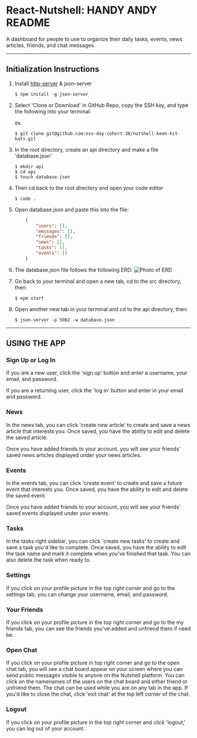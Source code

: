 # React-Nutshell: HANDY ANDY README

A dashboard for people to use to organize their daily tasks, events, news articles, friends, and chat messages.

***

## Initialization Instructions
1. Install [http-server](https://www.npmjs.com/package/http-server) & json-server
    ```shell session
    $ npm install -g json-server
    ```
    
2. Select 'Clone or Download' in GitHub Repo, copy the SSH key, and type the following into your terminal:
    
    ex.
     ```shell session
    $ git clone git@github.com:nss-day-cohort-38/nutshell-keen-kit-kats.git

     ```
3. In the root directory, create an api directory and make a file 'database.json'
    ```shell session
    $ mkdir api
    $ cd api
    $ touch database.json
    ```
4. Then cd back to the root directory and open your code editor
    ```shell session
    $ code .
    ```
5. Open database.json and paste this into the file:
    ```json
        {
            "users": [],
            "messages": [],
            "friends": [],
            "news": [],
            "tasks": [],
            "events": []
        }
6. The database.json file follows the following ERD:
![Photo of ERD](src/images/ERD.png "ERD")    

7. Go back to your terminal and open a new tab, cd to the src directory, then:
    ```shell session
    $ npm start
    ```
8. Open another new tab in your terminal and cd to the api directory, then:
    ```shell session
    $ json-server -p 5002 -w database.json
    ```
***
## USING THE APP

### Sign Up or Log In

If you are a new user, click the 'sign up' button and enter a username, your email, and password.

If you are a returning user, click the 'log in' button and enter in your email and password. 

### News

In the news tab, you can click 'create new article' to create and save a news article that interests you. Once saved, you have the ability to edit and delete the saved article. 

Once you have added friends to your account, you will see your friends' saved news articles displayed under your news articles. 

### Events

In the events tab, you can click 'create event' to create and save a future event that interests you. Once saved, you have the ability to edit and delete the saved event. 

Once you have added friends to your account, you will see your friends' saved events displayed under your events. 

### Tasks

In the tasks right sidebar, you can click 'create new tasks' to create and save a task you'd like to complete. Once saved, you have the ability to edit the task name and mark it complete when you've finished that task. You can also delete the task when ready to. 

### Settings

If you click on your profile picture in the top right corner and go to the settings tab, you can change your username, email, and password. 

### Your Friends

If you click on your profile picture in the top right corner and go to the my friends tab, you can see the friends you've added and unfriend them if need be. 

### Open Chat

If you click on your profile picture in top right corner and go to the open chat tab, you will see a chat board appear on your screen where you can send public messages visible to anyone on the Nutshell platform. You can click on the namenames of the users on the chat board and either friend or unfriend them. The chat can be used while you are on any tab in the app. If you'd like to close the chat, click 'exit chat' at the top left corner of the chat. 

### Logout

If you click on your profile picture in the top right corner and click 'logout,' you can log out of your account. 